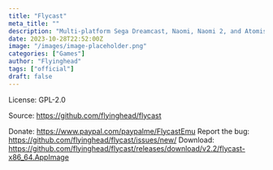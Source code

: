 ```yaml
---
title: "Flycast"
meta_title: ""
description: "Multi-platform Sega Dreamcast, Naomi, Naomi 2, and Atomiswave emulator derived from reicast"
date: 2023-10-28T22:52:00Z
image: "/images/image-placeholder.png"
categories: ["Games"]
author: "Flyinghead"
tags: ["official"]
draft: false
---
```


License: GPL-2.0

Source: https://github.com/flyinghead/flycast

Donate: https://www.paypal.com/paypalme/FlycastEmu
Report the bug: https://github.com/flyinghead/flycast/issues/new/
Download: https://github.com/flyinghead/flycast/releases/download/v2.2/flycast-x86_64.AppImage
